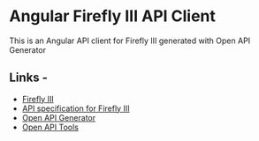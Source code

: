 # Angular Firefly III API Client

This is an Angular API client for Firefly III generated with Open API Generator

## Links -

- [Firefly III](https://www.firefly-iii.org)
- [API specification for Firefly III](https://api-docs.firefly-iii.org)
- [Open API Generator](https://openapi-generator.tech)
- [Open API Tools](https://github.com/OpenAPITools/openapi-generator)
